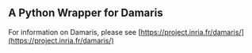 ## A Python Wrapper for Damaris

For information on Damaris, please see [https://project.inria.fr/damaris/](https://project.inria.fr/damaris/)
